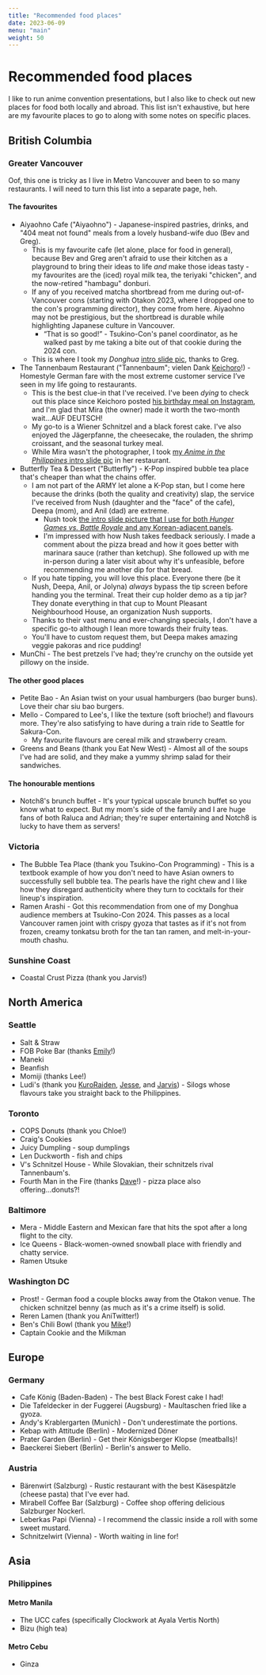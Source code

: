 ```yaml
---
title: "Recommended food places"
date: 2023-06-09
menu: "main"
weight: 50
---
```


# Recommended food places

I like to run anime convention presentations, but I also like to check out new places for food both locally and abroad. This list isn't exhaustive, but here are my favourite places to go to along with some notes on specific places.



## British Columbia

### Greater Vancouver

Oof, this one is tricky as I live in Metro Vancouver and been to so many restaurants. I will need to turn this list into a separate page, heh.

#### The favourites
* Aiyaohno Cafe ("Aiyaohno") - Japanese-inspired pastries, drinks, and "404 meat not found" meals from a lovely husband-wife duo (Bev and Greg).
    * This is my favourite cafe (let alone, place for food in general), because Bev and Greg aren't afraid to use their kitchen as a playground to bring their ideas to life _and_ make those ideas tasty - my favourites are the (iced) royal milk tea, the teriyaki "chicken", and the now-retired "hambagu" donburi.
    * If any of you received matcha shortbread from me during out-of-Vancouver cons (starting with Otakon 2023, where I dropped one to the con's programming director), they come from here. Aiyaohno may not be prestigious, but the shortbread is durable while highlighting Japanese culture in Vancouver.
        * “That is so good!” - Tsukino-Con's panel coordinator, as he walked past by me taking a bite out of that cookie during the 2024 con.
    * This is where I took my _Donghua_ [intro slide pic](https://bsky.app/profile/togarashimayo.com/post/3kkujntu26k25), thanks to Greg.
* The Tannenbaum Restaurant ("Tannenbaum"; vielen Dank [Keichoro](https://www.instagram.com/keichoro03/)!) - Homestyle German fare with the most extreme customer service I’ve seen in my life going to restaurants.
    * This is the best clue-in that I've received. I've been _dying_ to check out this place since Keichoro posted [his birthday meal on Instagram](https://www.instagram.com/p/Cx9gKG0Lt9m/?img_index=1), and I'm glad that Mira (the owner) made it worth the two-month wait...AUF DEUTSCH!
    * My go-to is a Wiener Schnitzel and a black forest cake. I've also enjoyed the Jägerpfanne, the cheesecake, the rouladen, the shrimp croissant, and the seasonal turkey meal.
    * While Mira wasn't the photographer, I took [my _Anime in the Philippines_ intro slide pic](https://bsky.app/profile/togarashimayo.com/post/3kxjnp2byci2k) in her restaurant.
* Butterfly Tea & Dessert ("Butterfly") - K-Pop inspired bubble tea place that's cheaper than what the chains offer.
    * I am not part of the ARMY let alone a K-Pop stan, but I come here because the drinks (both the quality and creativity) slap, the service I've received from Nush (daughter and the "face" of the cafe), Deepa (mom), and Anil (dad) are extreme. 
        * Nush took [the intro slide picture that I use for both _Hunger Games vs. Battle Royale_ and any Korean-adjacent panels](https://bsky.app/profile/togarashimayo.com/post/3koauarygrg2v).
        * I'm impressed with how Nush takes feedback seriously. I made a comment about the pizza bread and how it goes better with marinara sauce (rather than ketchup). She followed up with me in-person during a later visit about why it's unfeasible, before recommending me another dip for that bread.
    * If you hate tipping, you will love this place. Everyone there (be it Nush, Deepa, Anil, or Jolyna) _always_ bypass the tip screen before handing you the terminal. Treat their cup holder demo as a tip jar? They donate everything in that cup to Mount Pleasant Neighbourhood House, an organization Nush supports.
    * Thanks to their vast menu and ever-changing specials, I don't have a specific go-to although I lean more towards their fruity teas.     
    * You'll have to custom request them, but Deepa makes amazing veggie pakoras and rice pudding! 
* MunChi - The best pretzels I've had; they're crunchy on the outside yet pillowy on the inside.

#### The other good places
* Petite Bao - An Asian twist on your usual hamburgers (bao burger buns). Love their char siu bao burgers.
* Mello - Compared to Lee's, I like the texture (soft brioche!) and flavours more. They're also satisfying to have during a train ride to Seattle for Sakura-Con.
    * My favourite flavours are cereal milk and strawberry cream.
* Greens and Beans (thank you Eat New West) - Almost all of the soups I've had are solid, and they make a yummy shrimp salad for their sandwiches.

#### The honourable mentions
* Notch8's brunch buffet - It's your typical upscale brunch buffet so you know what to expect. But my mom's side of the family and I are huge fans of both Raluca and Adrian; they're super entertaining and Notch8 is lucky to have them as servers!

### Victoria

* The Bubble Tea Place (thank you Tsukino-Con Programming) - This is a textbook example of how you don't need to have Asian owners to successfully sell bubble tea. The pearls have the right chew and I like how they disregard authenticity where they turn to cocktails for their lineup's inspiration.
* Ramen Arashi - Got this recommendation from one of my Donghua audience members at Tsukino-Con 2024. This passes as a local Vancouver ramen joint with crispy gyoza that tastes as if it's not from frozen, creamy tonkatsu broth for the tan tan ramen, and melt-in-your-mouth chashu.

### Sunshine Coast

* Coastal Crust Pizza (thank you Jarvis!)

## North America

### Seattle

* Salt & Straw
* FOB Poke Bar (thanks [Emily](https://webtoongenius.com/)!)
* Maneki
* Beanfish
* Momiji (thanks Lee!)
* Ludi's (thank you [KuroRaiden](https://twitter.com/KuroRaiden), [Jesse](https://linktr.ee/jbetteridge), and [Jarvis](http://twitter.com/Road_Buster84)) - Silogs whose flavours take you straight back to the Philippines.

### Toronto

* COPS Donuts (thank you Chloe!)
* Craig's Cookies
* Juicy Dumpling - soup dumplings
* Len Duckworth - fish and chips
* V's Schnitzel House - While Slovakian, their schnitzels rival Tannenbaum's. 
* Fourth Man in the Fire (thanks [Dave](https://bsky.app/profile/terebifunhouse.bsky.social)!) - pizza place also offering...donuts?!

### Baltimore

* Mera - Middle Eastern and Mexican fare that hits the spot after a long flight to the city.
* Ice Queens - Black-women-owned snowball place with friendly and chatty service.
* Ramen Utsuke

### Washington DC

* Prost! - German food a couple blocks away from the Otakon venue. The chicken schnitzel benny (as much as it's a crime itself) is solid.
* Reren Lamen (thank you AniTwitter!)
* Ben's Chili Bowl (thank you [Mike](https://twitter.com/MichaelToole/status/1552428310067662850)!)
* Captain Cookie and the Milkman

## Europe

### Germany

* Cafe König (Baden-Baden) - The best Black Forest cake I had!
* Die Tafeldecker in der Fuggerei (Augsburg) - Maultaschen fried like a gyoza.
* Andy's Krablergarten (Munich) - Don't underestimate the portions.
* Kebap with Attitude (Berlin) - Modernized Döner
* Prater Garden (Berlin) - Get their Königsberger Klopse (meatballs)!
* Baeckerei Siebert (Berlin) - Berlin's answer to Mello.

### Austria

* Bärenwirt (Salzburg) - Rustic restaurant with the best Käsespätzle (cheese pasta) that I've ever had. 
* Mirabell Coffee Bar (Salzburg) - Coffee shop offering delicious Salzburger Nockerl.
* Leberkas Papi (Vienna) - I recommend the classic inside a roll with some sweet mustard.
* Schnitzelwirt (Vienna) - Worth waiting in line for!

## Asia

### Philippines

#### Metro Manila

* The UCC cafes (specifically Clockwork at Ayala Vertis North)
* Bizu (high tea)

#### Metro Cebu

* Ginza